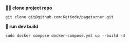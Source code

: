 **🤟🏼 clone project repo**

```
git clone git@github.com:KetKode/pageturner.git
```

**👀 run dev build**

```
sudo docker compose docker-compose.yml up --build -d
```

